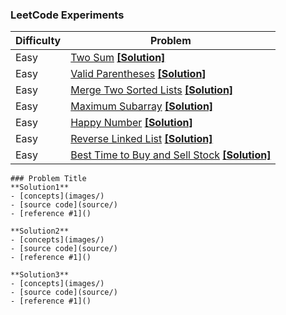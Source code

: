 ### LeetCode Experiments 

Difficulty | Problem | 
------------ | ------------ | 
Easy | [Two Sum](https://leetcode.com/problems/two-sum/) [**[Solution]**](easy/TwoSum) | 
Easy | [Valid Parentheses](https://leetcode.com/problems/valid-parentheses/)  [**[Solution]**](easy/Valid_Parentheses) | 
Easy | [Merge Two Sorted Lists](https://leetcode.com/problems/merge-two-sorted-lists/)  [**[Solution]**](easy/Merge_Two_Sorted_Lists) |  
Easy | [Maximum Subarray](https://leetcode.com/problems/maximum-subarray/)  [**[Solution]**](easy/Maximum_subarray) | 
Easy | [Happy Number](https://leetcode.com/problems/happy-number/)  [**[Solution]**](easy/Happy_number) | 
Easy | [Reverse Linked List](https://leetcode.com/problems/reverse-linked-list/)  [**[Solution]**](easy/Reverse_LinkedList) | 
Easy | [Best Time to Buy and Sell Stock](https://leetcode.com/problems/best-time-to-buy-and-sell-stock/) [**[Solution]**](easy/Best_time)|

```
### Problem Title
**Solution1**
- [concepts](images/)
- [source code](source/)
- [reference #1]() 

**Solution2**
- [concepts](images/)
- [source code](source/)
- [reference #1]() 

**Solution3**
- [concepts](images/)
- [source code](source/)
- [reference #1]()    
```

